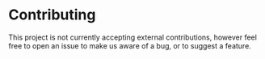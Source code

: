 # Contributing

This project is not currently accepting external contributions, however feel free to open an issue to make us aware of a bug, or to suggest a feature.
